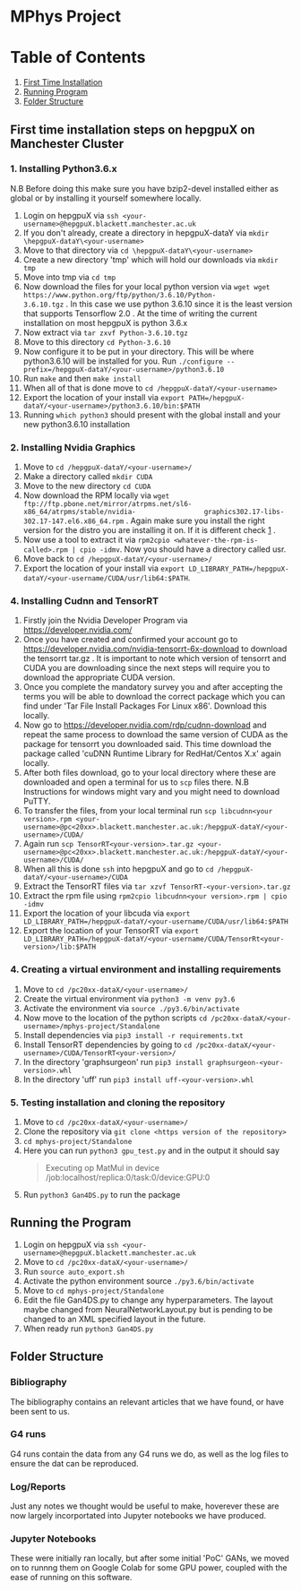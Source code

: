# MPhys Project
# Table of Contents
1. [First Time Installation](#first-time-installation)
2. [Running Program](#running-program)
3. [Folder Structure](#folder-structure)

## First time installation steps on hepgpuX on Manchester Cluster <a name="first-time-installation"></a>
### 1. Installing Python3.6.x
   N.B Before doing this make sure you have bzip2-devel installed either as global or by installing it yourself somewhere        locally.
   1. Login on hepgpuX via `ssh <your-username>@hepgpuX.blackett.manchester.ac.uk`
   2. If you don't already, create a directory in hepgpuX-dataY via `mkdir \hepgpuX-dataY\<your-username>`
   3. Move to that directory via `cd \hepgpuX-dataY\<your-username>`
   4. Create a new directory 'tmp' which will hold our downloads via `mkdir tmp`
   5. Move into tmp via `cd tmp`
   6. Now download the files for your local python version via `wget wget https://www.python.org/ftp/python/3.6.10/Python-           3.6.10.tgz` . In this case we use python 3.6.10 since it is the least version that supports Tensorflow 2.0 . At the           time of writing the current installation on most hepgpuX is python 3.6.x
   7. Now extract via `tar zxvf Python-3.6.10.tgz`
   8. Move to this directory `cd Python-3.6.10`
   9. Now configure it to be put in your directory. This will be where python3.6.10 will be installed for you. Run                   `./configure --prefix=/hepgpuX-dataY/<your-username>/python3.6.10`
   10. Run `make` and then `make install`
   11. When all of that is done move to `cd /hepgpuX-dataY/<your-username>`
   12. Export the location of your install via `export PATH=/hepgpuX-dataY/<your-username>/python3.6.10/bin:$PATH`
   12. Running `which python3` should present with the global install and your new python3.6.10 installation
   
 ### 2. Installing Nvidia Graphics
   1. Move to `cd /hepgpuX-dataY/<your-username>/`
   2. Make a directory called `mkdir CUDA`
   3. Move to the new directory `cd CUDA`
   4. Now download the RPM locally via `wget ftp://ftp.pbone.net/mirror/atrpms.net/sl6-x86_64/atrpms/stable/nvidia-                 graphics302.17-libs-302.17-147.el6.x86_64.rpm` . Again make sure you install the right version for the distro you are         installing it on. If it is different check [1] .
   5. Now use a tool to extract it via `rpm2cpio <whatever-the-rpm-is-called>.rpm | cpio -idmv`. Now you should have a               directory called usr.
   6. Move back to `cd /hepgpuX-dataY/<your-username>/`
   7. Export the location of your install via `export LD_LIBRARY_PATH=/hepgpuX-dataY/<your-username/CUDA/usr/lib64:$PATH`.
 
 ### 4. Installing Cudnn and TensorRT
   1. Firstly join the Nvidia Developer Program via https://developer.nvidia.com/
   2. Once you have created and confirmed your account go to https://developer.nvidia.com/nvidia-tensorrt-6x-download to             download the tensorrt tar.gz . It is important to note which version of tensorrt and CUDA you are downloading since the       next steps will require you to download the appropriate CUDA version.
   3. Once you complete the mandatory survey you and after accepting the terms you will be able to download the correct             package which you can find under 'Tar File Install Packages For Linux x86'. Download this locally.
   4. Now go to https://developer.nvidia.com/rdp/cudnn-download and repeat the same process to download the same version of         CUDA as the package for tensorrt you downloaded said. This time download the package called 'cuDNN Runtime Library for         RedHat/Centos X.x' again locally.
   5. After both files download, go to your local directory where these are downloaded and open a terminal for us to `scp`           files there. N.B Instructions for windows might vary and you might need to download PuTTY. 
   6. To transfer the files, from your local terminal run `scp libcudnn<your version>.rpm <your-                                     username>@pc<20xx>.blackett.manchester.ac.uk:/hepgpuX-dataY/<your-username>/CUDA/`
   7. Again run `scp TensorRT<your-version>.tar.gz <your-username>@pc<20xx>.blackett.manchester.ac.uk:/hepgpuX-dataY/<your-         username>/CUDA/`
   8. When all this is done `ssh` into hepgpuX and go to `cd /hepgpuX-dataY/<your-username>/CUDA`
   9. Extract the TensorRT files via `tar xzvf TensorRT-<your-version>.tar.gz`
   10. Extract the rpm file using `rpm2cpio libcudnn<your version>.rpm | cpio -idmv`
   11. Export the location of your libcuda via `export LD_LIBRARY_PATH=/hepgpuX-dataY/<your-username/CUDA/usr/lib64:$PATH`
   12. Export the location of your TensorRT via `export LD_LIBRARY_PATH=/hepgpuX-dataY/<your-username/CUDA/TensorRt<your-            version>/lib:$PATH`
   
 ### 4. Creating a virtual environment and installing requirements
   1. Move to `cd /pc20xx-dataX/<your-username>/`
   2. Create the virtual environment via `python3 -m venv py3.6`
   3. Activate the environment via `source ./py3.6/bin/activate`
   4. Now move to the location of the python scripts `cd /pc20xx-dataX/<your-username>/mphys-project/Standalone`
   5. Install dependencies via `pip3 install -r requirements.txt`
   6. Install TensorRT dependencies by going to `cd /pc20xx-dataX/<your-username>/CUDA/TensorRT<your-version>/`
   7. In the directory 'graphsurgeon' run `pip3 install graphsurgeon-<your-version>.whl`
   8. In the directory 'uff' run `pip3 install uff-<your-version>.whl`

### 5. Testing installation and cloning the repository
   1. Move to `cd /pc20xx-dataX/<your-username>/`
   2. Clone the repository via `git clone <https version of the repository>`
   3. `cd mphys-project/Standalone`
   4. Here you can run `python3 gpu_test.py` and in the output it should say
      > Executing op MatMul in device /job:localhost/replica:0/task:0/device:GPU:0
   5. Run `python3 Gan4DS.py` to run the package

## Running the Program <a name="running-program"></a>
   1. Login on hepgpuX via `ssh <your-username>@hepgpuX.blackett.manchester.ac.uk`
   2. Move to `cd /pc20xx-dataX/<your-username>/`
   3. Run `source auto_export.sh`
   4. Activate the python environment source `./py3.6/bin/activate`
   4. Move to `cd mphys-project/Standalone`
   5. Edit the file Gan4DS.py to change any hyperparameters. The layout maybe changed from NeuralNetworkLayout.py but is            pending to be changed to an XML specified layout in the future.
   6. When ready run `python3 Gan4DS.py`
   

## Folder Structure <a name="folder-structure"></a>
### Bibliography

The bibliography contains an relevant articles that we have found, or have been sent to us. 

### G4 runs
G4 runs contain the data from any G4 runs we do, as well as the log files to ensure the dat can be reproduced.

### Log/Reports
Just any notes we thought would be useful to make, hoverever these are now largely incorportated into Jupyter notebooks we have produced. 

### Jupyter Notebooks
These were initially ran locally, but after some initial 'PoC' GANs, we moved on to runnng them on Google Colab for some GPU power, coupled with the ease of running on this software.

   
[1]:http://rpm.pbone.net/index.php3/stat/3/limit/9/srodzaj/1/dl/40/search/libcuda.so.1()(64bit)/field[]/1/field[]/2


